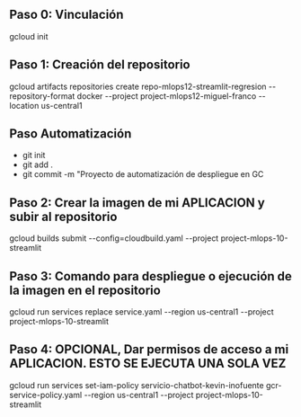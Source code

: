 ## Paso 0: Vinculación
gcloud init

## Paso 1: Creación del repositorio
gcloud artifacts repositories create repo-mlops12-streamlit-regresion --repository-format docker --project project-mlops12-miguel-franco --location us-central1

## Paso Automatización
- git init
- git add . 
- git commit -m "Proyecto de automatización de despliegue en GC

















## Paso 2: Crear la imagen de mi APLICACION y subir al repositorio
gcloud builds submit --config=cloudbuild.yaml --project project-mlops-10-streamlit

## Paso 3: Comando para despliegue o ejecución de la imagen en el repositorio
gcloud run services replace service.yaml --region us-central1 --project project-mlops-10-streamlit

## Paso 4: OPCIONAL, Dar permisos de acceso a mi APLICACION. ESTO SE EJECUTA UNA SOLA VEZ
gcloud run services set-iam-policy servicio-chatbot-kevin-inofuente gcr-service-policy.yaml --region us-central1 --project project-mlops-10-streamlit